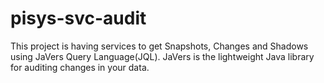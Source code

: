 # pisys-svc-audit
This project is having services to get Snapshots, Changes and Shadows using JaVers Query Language(JQL). JaVers is the lightweight Java library for auditing changes in your data.
